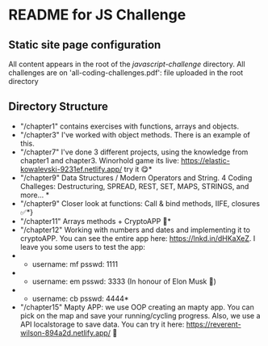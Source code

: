 # README for JS Challenge


## Static site page configuration

All content appears in the root of the *javascript-challenge* directory.
All challenges are on 'all-coding-challenges.pdf': file uploaded in the root directory

## Directory Structure

* "/chapter1" contains exercises with functions, arrays and objects.
* "/chapter3" I've worked with object methods. There is an example of this.
* "/chapter7" I've done 3 different projects, using the knowledge from chapter1 and chapter3. Winorhold game its live: https://elastic-kowalevski-9231ef.netlify.app/ try it 😋*
* "/chapter9" Data Structures / Modern Operators and String. 4 Coding Challeges: Destructuring, SPREAD, REST, SET, MAPS, STRINGS, and more... *
* "/chapter9" Closer look at functions: Call & bind methods, IIFE, closures ✅*}
* "/chapter11" Arrays methods + CryptoAPP 🤑*
* "/chapter12" Working with numbers and dates and implementing it to cryptoAPP. You can see the entire app here: https://lnkd.in/dHKaXeZ. I leave you some users to test the app:
* * username: mf psswd: 1111
* * username: em psswd: 3333 (In honour of Elon Musk 🤣)
* * username: cb psswd: 4444*
* "/chapter15" Mapty APP: we use OOP creating an mapty app. You can pick on the map and save your running/cycling progress. Also, we use a API localstorage to save data. You can try it here: https://reverent-wilson-894a2d.netlify.app/ 🥳




